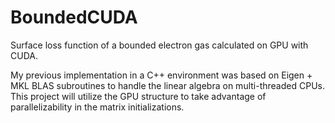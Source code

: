 # BoundedCUDA
Surface loss function of a bounded electron gas calculated on GPU with CUDA.

My previous implementation in a C++ environment was based on Eigen + MKL BLAS subroutines to handle the linear algebra on multi-threaded CPUs.  This project will utilize the GPU structure to take advantage of parallelizability in the matrix initializations.
